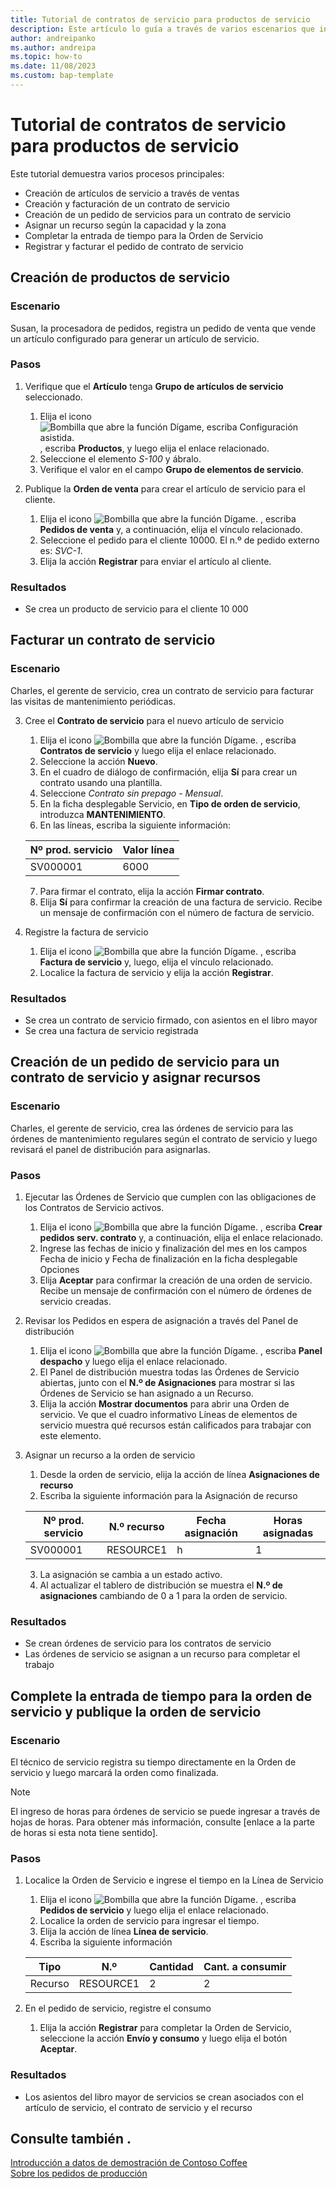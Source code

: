 ```yaml
---
title: Tutorial de contratos de servicio para productos de servicio
description: Este artículo lo guía a través de varios escenarios que involucran contratos y artículos de servicio.
author: andreipanko
ms.author: andreipa
ms.topic: how-to
ms.date: 11/08/2023
ms.custom: bap-template
---
```


# Tutorial de contratos de servicio para productos de servicio

Este tutorial demuestra varios procesos principales:

- Creación de artículos de servicio a través de ventas
- Creación y facturación de un contrato de servicio
- Creación de un pedido de servicios para un contrato de servicio
- Asignar un recurso según la capacidad y la zona
- Completar la entrada de tiempo para la Orden de Servicio
- Registrar y facturar el pedido de contrato de servicio

## Creación de productos de servicio

### Escenario  

Susan, la procesadora de pedidos, registra un pedido de venta que vende un artículo configurado para generar un artículo de servicio.  

### Pasos

1. Verifique que el **Artículo** tenga **Grupo de artículos de servicio** seleccionado.
   
    1. Elija el icono ![Bombilla que abre la función Dígame, escriba Configuración asistida.](../../media/ui-search/search_small.png "Dígame qué desea hacer") , escriba **Productos**, y luego elija el enlace relacionado.  
    2. Seleccione el elemento *S-100* y ábralo.
    3. Verifique el valor en el campo **Grupo de elementos de servicio**.
       
2. Publique la **Orden de venta** para crear el artículo de servicio para el cliente.  

    1. Elija el icono ![Bombilla que abre la función Dígame.](../../media/ui-search/search_small.png "Dígame qué desea hacer") , escriba **Pedidos de venta** y, a continuación, elija el vínculo relacionado.  
    2. Seleccione el pedido para el cliente 10000. El n.º de pedido externo es: *SVC-1*.
    3. Elija la acción **Registrar** para enviar el artículo al cliente.

### Resultados

- Se crea un producto de servicio para el cliente 10 000

##  Facturar un contrato de servicio

### Escenario

Charles, el gerente de servicio, crea un contrato de servicio para facturar las visitas de mantenimiento periódicas.

3. Cree el **Contrato de servicio** para el nuevo artículo de servicio
    1. Elija el icono ![Bombilla que abre la función Dígame.](../../media/ui-search/search_small.png "Dígame qué desea hacer") , escriba **Contratos de servicio** y luego elija el enlace relacionado.
    2. Seleccione la acción **Nuevo**.  
    3. En el cuadro de diálogo de confirmación, elija **Sí** para crear un contrato usando una plantilla. 
    4. Seleccione *Contrato sin prepago - Mensual*.
    5. En la ficha desplegable Servicio, en **Tipo de orden de servicio**, introduzca **MANTENIMIENTO**.
    6. En las líneas, escriba la siguiente información:

    |Nº prod. servicio|Valor línea|  
    |----------------|----------|  
    |SV000001|6000|

    7. Para firmar el contrato, elija la acción **Firmar contrato**.
    8. Elija **Sí** para confirmar la creación de una factura de servicio. Recibe un mensaje de confirmación con el número de factura de servicio.

3. Registre la factura de servicio
   1. Elija el icono ![Bombilla que abre la función Dígame.](../../media/ui-search/search_small.png "Dígame qué desea hacer") , escriba **Factura de servicio** y, luego, elija el vínculo relacionado.
   2. Localice la factura de servicio y elija la acción **Registrar**.

### Resultados

- Se crea un contrato de servicio firmado, con asientos en el libro mayor
- Se crea una factura de servicio registrada

## Creación de un pedido de servicio para un contrato de servicio y asignar recursos

### Escenario  

Charles, el gerente de servicio, crea las órdenes de servicio para las órdenes de mantenimiento regulares según el contrato de servicio y luego revisará el panel de distribución para asignarlas.

### Pasos

1. Ejecutar las Órdenes de Servicio que cumplen con las obligaciones de los Contratos de Servicio activos.
   1. Elija el icono ![Bombilla que abre la función Dígame.](../../media/ui-search/search_small.png "Dígame qué desea hacer") , escriba **Crear pedidos serv. contrato** y, a continuación, elija el enlace relacionado.
   2. Ingrese las fechas de inicio y finalización del mes en los campos Fecha de inicio y Fecha de finalización en la ficha desplegable Opciones
   3. Elija **Aceptar** para confirmar la creación de una orden de servicio. Recibe un mensaje de confirmación con el número de órdenes de servicio creadas.

2. Revisar los Pedidos en espera de asignación a través del Panel de distribución
   1. Elija el icono ![Bombilla que abre la función Dígame.](../../media/ui-search/search_small.png "Dígame qué desea hacer") , escriba **Panel despacho** y luego elija el enlace relacionado.
   2. El Panel de distribución muestra todas las Órdenes de Servicio abiertas, junto con el **N.º de Asignaciones** para mostrar si las Órdenes de Servicio se han asignado a un Recurso.
   3. Elija la acción **Mostrar documentos** para abrir una Orden de servicio.  Ve que el cuadro informativo Líneas de elementos de servicio muestra qué recursos están calificados para trabajar con este elemento.

3. Asignar un recurso a la orden de servicio
   1. Desde la orden de servicio, elija la acción de línea **Asignaciones de recurso**
   2. Escriba la siguiente información para la Asignación de recurso

    |Nº prod. servicio|N.º recurso|Fecha asignación|Horas asignadas|
    |----------------|------------|---------------|---------------|  
    |SV000001|RESOURCE1|h|1|

    3. La asignación se cambia a un estado activo.
    4. Al actualizar el tablero de distribución se muestra el **N.º de asignaciones** cambiando de 0 a 1 para la orden de servicio.

### Resultados

- Se crean órdenes de servicio para los contratos de servicio
- Las órdenes de servicio se asignan a un recurso para completar el trabajo

## Complete la entrada de tiempo para la orden de servicio y publique la orden de servicio

### Escenario  

El técnico de servicio registra su tiempo directamente en la Orden de servicio y luego marcará la orden como finalizada.

> [!NOTE]
> El ingreso de horas para órdenes de servicio se puede ingresar a través de hojas de horas. Para obtener más información, consulte [enlace a la parte de horas si esta nota tiene sentido].

### Pasos

1. Localice la Orden de Servicio e ingrese el tiempo en la Línea de Servicio
   1. Elija el icono ![Bombilla que abre la función Dígame.](../../media/ui-search/search_small.png "Dígame qué desea hacer") , escriba **Pedidos de servicio** y luego elija el enlace relacionado.
   2. Localice la orden de servicio para ingresar el tiempo.
   3. Elija la acción de línea **Línea de servicio**.
   4. Escriba la siguiente información

    |Tipo|N.º|Cantidad|Cant. a consumir|
    |----|---|--------|--------|   
    |Recurso|RESOURCE1|2|2|

2. En el pedido de servicio, registre el consumo
   1. Elija la acción **Registrar** para completar la Orden de Servicio, seleccione la acción **Envío y consumo** y luego elija el botón **Aceptar**.

### Resultados

- Los asientos del libro mayor de servicios se crean asociados con el artículo de servicio, el contrato de servicio y el recurso

## Consulte también .

[Introducción a datos de demostración de Contoso Coffee](../../contoso-coffee/contoso-coffee-intro.md)  
[Sobre los pedidos de producción](../../production-about-production-orders.md)